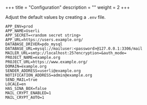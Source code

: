 +++
title = "Configuration"
description = ""
weight = 2
+++

Adjust the default values by creating a `.env` file.
<!--more-->

```
APP_ENV=prod
APP_NAME=Userli
APP_SECRET=<random secret string>
APP_URL=https://users.example.org/
DATABASE_DRIVER=pdo_mysql
DATABASE_URL=mysql://mailuser:<password>@127.0.0.1:3306/mail
MAILER_URL=smtp://localhost:25?encryption=&auth_mode=
PROJECT_NAME=example.org
PROJECT_URL=https://www.example.org/
DOMAIN=example.org
SENDER_ADDRESS=userli@example.org
NOTIFICATION_ADDRESS=admin@example.org
SEND_MAIL=true
LOCALE=en
HAS_SINA_BOX=false
MAIL_CRYPT_ENABLED=1
MAIL_CRYPT_AUTO=1
```
